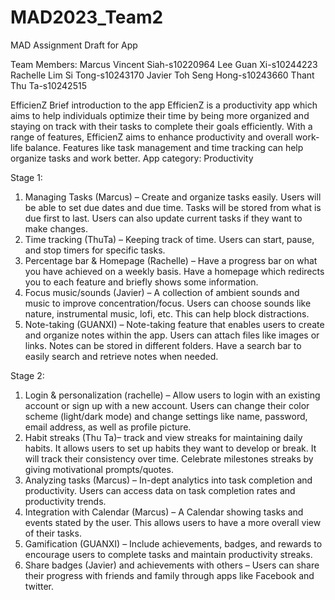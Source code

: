 # MAD2023_Team2
MAD Assignment Draft for App

Team Members:
Marcus Vincent Siah-s10220964
Lee Guan Xi-s10244223
Rachelle Lim Si Tong-s10243170
Javier Toh Seng Hong-s10243660
Thant Thu Ta-s10242515

EfficienZ
Brief introduction to the app
EfficienZ is a productivity app which aims to help individuals optimize their time by being more organized and staying on track with their tasks to complete their goals efficiently. With a range of features, EfficienZ aims to enhance productivity and overall work-life balance. Features like task management and time tracking can help organize tasks and work better. 
App category: Productivity

Stage 1:
1.	Managing Tasks (Marcus) – Create and organize tasks easily. Users will be able to set due dates and due time. Tasks will be stored from what is due first to last. Users can also update current tasks if they want to make changes. 
2.	Time tracking (ThuTa) – Keeping track of time. Users can start, pause, and stop timers for specific tasks.
3.	Percentage bar & Homepage (Rachelle) – Have a progress bar on what you have achieved on a weekly basis. Have a homepage which redirects you to each feature and briefly shows some information.
4.	Focus music/sounds (Javier) – A collection of ambient sounds and music to improve concentration/focus. Users can choose sounds like nature, instrumental music, lofi, etc. This can help block distractions. 
5.	Note-taking (GUANXI) – Note-taking feature that enables users to create and organize notes within the app. Users can attach files like images or links. Notes can be stored in different folders. Have a search bar to easily search and retrieve notes when needed. 


Stage 2:
1.	Login & personalization (rachelle) – Allow users to login with an existing account or sign up with a new account. Users can change their color scheme (light/dark mode) and change settings like name, password, email address, as well as profile picture.
2.	Habit streaks (Thu Ta)– track and view streaks for maintaining daily habits. It allows users to set up habits they want to develop or break. It will track their consistency over time. Celebrate milestones streaks by giving motivational prompts/quotes. 
3.	Analyzing tasks (Marcus) – In-dept analytics into task completion and productivity. Users can access data on task completion rates and productivity trends.
4.	Integration with Calendar (Marcus) – A Calendar showing tasks and events stated by the user. This allows users to have a more overall view of their tasks. 
5.	Gamification (GUANXI) – Include achievements, badges, and rewards to encourage users to complete tasks and maintain productivity streaks.
6.	Share badges (Javier) and achievements with others – Users can share their progress with friends and family through apps like Facebook and twitter. 	


